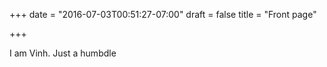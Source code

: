 +++
date = "2016-07-03T00:51:27-07:00"
draft = false
title = "Front page"

+++

I am Vinh. Just a humbdle 
